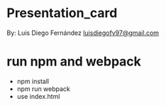 # Presentation_card
By: Luis Diego Fernández
luisdiegofv97@gmail.com

# run npm and webpack
- npm install
- npm run webpack
- use index.html
